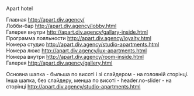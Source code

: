 Apart hotel

Главная http://apart.div.agency/ <br>
Лобби-бар http://apart.div.agency/lobby.html <br>
Галерея внутри http://apart.div.agency/gallary-inside.html <br>
Программа лояльности http://apart.div.agency/loyalty.html <br>
Номера студио http://apart.div.agency/studio-apartments.html <br>
Номера люкс http://apart.div.agency/lux-apartments.html <br>
Номера внутри http://apart.div.agency/room-inside.html <br>
Галерея http://apart.div.agency/gallery.html <br>


Основна шапка - быльша по висоті і зі слайдером - на головній сторінці. Інша шапка, без слайдеру, менша по висоті - header.no-slider - на сторінці http://apart.div.agency/studio-apartments.html 